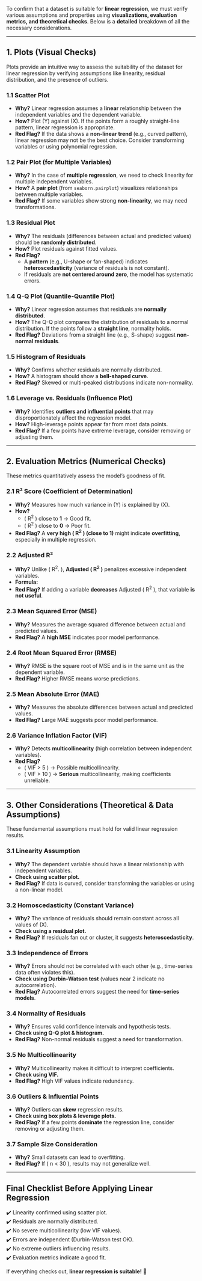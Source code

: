 To confirm that a dataset is suitable for **linear regression**, we must verify various assumptions and properties using **visualizations, evaluation metrics, and theoretical checks**. Below is a **detailed** breakdown of all the necessary considerations.  

---

## **1. Plots (Visual Checks)**
Plots provide an intuitive way to assess the suitability of the dataset for linear regression by verifying assumptions like linearity, residual distribution, and the presence of outliers.

### **1.1 Scatter Plot**
- **Why?** Linear regression assumes a **linear** relationship between the independent variables  and the dependent variable.  
- **How?** Plot \(Y\) against \(X\). If the points form a roughly straight-line pattern, linear regression is appropriate.  
- **Red Flag?** If the data shows a **non-linear trend** (e.g., curved pattern), linear regression may not be the best choice. Consider transforming variables or using polynomial regression.

### **1.2 Pair Plot (for Multiple Variables)**
- **Why?** In the case of **multiple regression**, we need to check linearity for multiple independent variables.  
- **How?** A **pair plot** (from `seaborn.pairplot`) visualizes relationships between multiple variables.
- **Red Flag?** If some variables show strong **non-linearity**, we may need transformations.

### **1.3 Residual Plot**
- **Why?** The residuals (differences between actual and predicted values) should be **randomly distributed**.  
- **How?** Plot residuals against fitted values.  
- **Red Flag?**  
  - A **pattern** (e.g., U-shape or fan-shaped) indicates **heteroscedasticity** (variance of residuals is not constant).
  - If residuals are **not centered around zero**, the model has systematic errors.

### **1.4 Q-Q Plot (Quantile-Quantile Plot)**
- **Why?** Linear regression assumes that residuals are **normally distributed**.  
- **How?** The Q-Q plot compares the distribution of residuals to a normal distribution. If the points follow a **straight line**, normality holds.
- **Red Flag?** Deviations from a straight line (e.g., S-shape) suggest **non-normal residuals**.

### **1.5 Histogram of Residuals**
- **Why?** Confirms whether residuals are normally distributed.  
- **How?** A histogram should show a **bell-shaped curve**.  
- **Red Flag?** Skewed or multi-peaked distributions indicate non-normality.

### **1.6 Leverage vs. Residuals (Influence Plot)**
- **Why?** Identifies **outliers and influential points** that may disproportionately affect the regression model.  
- **How?** High-leverage points appear far from most data points.  
- **Red Flag?** If a few points have extreme leverage, consider removing or adjusting them.

---

## **2. Evaluation Metrics (Numerical Checks)**
These metrics quantitatively assess the model’s goodness of fit.

### **2.1 R² Score (Coefficient of Determination)**
- **Why?** Measures how much variance in \(Y\) is explained by \(X\).  
- **How?**  
  - \( R<sup>2</sup> \) close to **1** → Good fit.  
  - \( R<sup>2</sup> \) close to **0** → Poor fit.  
- **Red Flag?** A **very high \( R<sup>2</sup> \) (close to 1)** might indicate **overfitting**, especially in multiple regression.

### **2.2 Adjusted R²**
- **Why?** Unlike \( R<sup>2</sup>. \), **Adjusted \( R<sup>2</sup> \)** penalizes excessive independent variables.  
- **Formula:**  
- **Red Flag?** If adding a variable **decreases** Adjusted \( R<sup>2</sup> \), that variable **is not useful**.

### **2.3 Mean Squared Error (MSE)**
- **Why?** Measures the average squared difference between actual and predicted values.  
- **Red Flag?** A **high MSE** indicates poor model performance.

### **2.4 Root Mean Squared Error (RMSE)**
- **Why?** RMSE is the square root of MSE and is in the same unit as the dependent variable.  
- **Red Flag?** Higher RMSE means worse predictions.

### **2.5 Mean Absolute Error (MAE)**
- **Why?** Measures the absolute differences between actual and predicted values.  
- **Red Flag?** Large MAE suggests poor model performance.

### **2.6 Variance Inflation Factor (VIF)**
- **Why?** Detects **multicollinearity** (high correlation between independent variables).  
- **Red Flag?**  
  - \( VIF > 5 \) → Possible multicollinearity.  
  - \( VIF > 10 \) → **Serious** multicollinearity, making coefficients unreliable.

---

## **3. Other Considerations (Theoretical & Data Assumptions)**
These fundamental assumptions must hold for valid linear regression results.

### **3.1 Linearity Assumption**
- **Why?** The dependent variable should have a linear relationship with independent variables.
- **Check using scatter plot.**
- **Red Flag?** If data is curved, consider transforming the variables or using a non-linear model.

### **3.2 Homoscedasticity (Constant Variance)**
- **Why?** The variance of residuals should remain constant across all values of \(X\).
- **Check using a residual plot.**
- **Red Flag?** If residuals fan out or cluster, it suggests **heteroscedasticity**.

### **3.3 Independence of Errors**
- **Why?** Errors should not be correlated with each other (e.g., time-series data often violates this).
- **Check using Durbin-Watson test** (values near 2 indicate no autocorrelation).
- **Red Flag?** Autocorrelated errors suggest the need for **time-series models**.

### **3.4 Normality of Residuals**
- **Why?** Ensures valid confidence intervals and hypothesis tests.
- **Check using Q-Q plot & histogram.**
- **Red Flag?** Non-normal residuals suggest a need for transformation.

### **3.5 No Multicollinearity**
- **Why?** Multicollinearity makes it difficult to interpret coefficients.
- **Check using VIF.**
- **Red Flag?** High VIF values indicate redundancy.

### **3.6 Outliers & Influential Points**
- **Why?** Outliers can **skew** regression results.
- **Check using box plots & leverage plots.**
- **Red Flag?** If a few points **dominate** the regression line, consider removing or adjusting them.

### **3.7 Sample Size Consideration**
- **Why?** Small datasets can lead to overfitting.
- **Red Flag?** If \( n < 30 \), results may not generalize well.

---

## **Final Checklist Before Applying Linear Regression**
✔️ Linearity confirmed using scatter plot.  
✔️ Residuals are normally distributed.  
✔️ No severe multicollinearity (low VIF values).  
✔️ Errors are independent (Durbin-Watson test OK).  
✔️ No extreme outliers influencing results.  
✔️ Evaluation metrics indicate a good fit.  

If everything checks out, **linear regression is suitable!** 🚀
